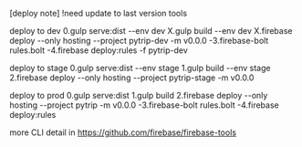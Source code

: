 [deploy note]
!need update to last version tools

deploy to dev
0.gulp serve:dist --env dev
X.gulp build --env dev
X.firebase deploy --only hosting --project pytrip-dev -m v0.0.0
-3.firebase-bolt rules.bolt
-4.firebase deploy:rules -f pytrip-dev

deploy to stage
0.gulp serve:dist --env stage
1.gulp build --env stage
2.firebase deploy --only hosting --project pytrip-stage -m v0.0.0

deploy to prod
0.gulp serve:dist
1.gulp build
2.firebase deploy --only hosting --project pytrip -m v0.0.0
-3.firebase-bolt rules.bolt
-4.firebase deploy:rules

more CLI detail in https://github.com/firebase/firebase-tools

